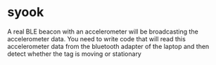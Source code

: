 # syook
A real BLE beacon with an accelerometer will be broadcasting the accelerometer data. You need to write code that will read this accelerometer data from the bluetooth adapter of the laptop and then detect whether the tag is moving or stationary
